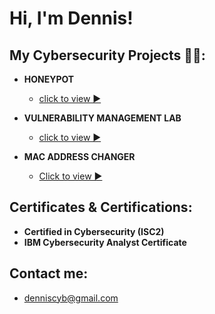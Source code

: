 <h1>Hi, I'm Dennis! </h1>

<h2> My Cybersecurity Projects 👨‍💻:</h2>

- <b> HONEYPOT </b>
  - [click to view ▶️](https://github.com/DeeOj/Honeypot---RDP-Attacks-)

- <b>VULNERABILITY MANAGEMENT LAB</b>
  - [click to view ▶️](https://github.com/DeeOj/Vulnerability-Mangement-Lab)

- <b>MAC ADDRESS CHANGER</b>
  - [Click to view ▶️](https://github.com/DeeOj/MAC-Address-Changer)

  

<h2> Certificates & Certifications:</h2>

  - <b>Certified in Cybersecurity (ISC2)</b>
  - <b>IBM Cybersecurity Analyst Certificate</b> 


<h2> Contact me:</h2>

- denniscyb@gmail.com 
